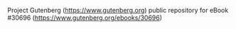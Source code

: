 Project Gutenberg (https://www.gutenberg.org) public repository for eBook #30696 (https://www.gutenberg.org/ebooks/30696)
